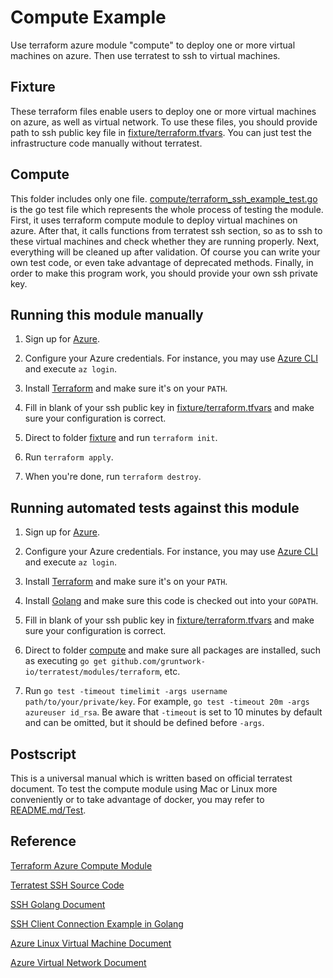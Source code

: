 # Compute Example

Use terraform azure module "compute" to deploy one or more virtual machines on azure. Then use terratest to ssh to virtual machines.

## Fixture

These terraform files enable users to deploy one or more virtual machines on azure, as well as virtual network. To use these files, you should provide path to ssh public key file in [fixture/terraform.tfvars](/test/fixture/terraform.tfvars). You can just test the infrastructure code manually without terratest.

## Compute

This folder includes only one file. [compute/terraform_ssh_example_test.go](/test/compute/terraform_ssh_example_test.go) is the go test file which represents the whole process of testing the module. First, it uses terraform compute module to deploy virtual machines on azure. After that, it calls functions from terratest ssh section, so as to ssh to these virtual machines and check whether they are running properly. Next, everything will be cleaned up after validation. Of course you can write your own test code, or even take advantage of deprecated methods. Finally, in order to make this program work, you should provide your own ssh private key.

## Running this module manually

1. Sign up for [Azure](https://portal.azure.com/).

1. Configure your Azure credentials. For instance, you may use [Azure CLI](https://docs.microsoft.com/en-us/cli/azure/install-azure-cli) and execute `az login`.

1. Install [Terraform](https://www.terraform.io/) and make sure it's on your `PATH`.

1. Fill in blank of your ssh public key in [fixture/terraform.tfvars](/test/fixture/terraform.tfvars) and make sure your configuration is correct.

1. Direct to folder [fixture](/test/fixture) and run `terraform init`.

1. Run `terraform apply`.

1. When you're done, run `terraform destroy`.

## Running automated tests against this module

1. Sign up for [Azure](https://portal.azure.com/).

1. Configure your Azure credentials. For instance, you may use [Azure CLI](https://docs.microsoft.com/en-us/cli/azure/install-azure-cli) and execute `az login`.

1. Install [Terraform](https://www.terraform.io/) and make sure it's on your `PATH`.

1. Install [Golang](https://golang.org/) and make sure this code is checked out into your `GOPATH`.

1. Fill in blank of your ssh public key in [fixture/terraform.tfvars](/test/fixture/terraform.tfvars) and make sure your configuration is correct.

1. Direct to folder [compute](/test/compute) and make sure all packages are installed, such as executing `go get github.com/gruntwork-io/terratest/modules/terraform`, etc.

1. Run `go test -timeout timelimit -args username path/to/your/private/key`. For example, `go test -timeout 20m -args azureuser id_rsa`. Be aware that `-timeout` is set to 10 minutes by default and can be omitted, but it should be defined before `-args`.

## Postscript

This is a universal manual which is written based on official terratest document. To test the compute module using Mac or Linux more conveniently or to take advantage of docker, you may refer to [README.md/Test](#test).

## Reference

[Terraform Azure Compute Module](https://registry.terraform.io/modules/Azure/compute/azurerm/)

[Terratest SSH Source Code](https://github.com/gruntwork-io/terratest/blob/master/test/terraform_ssh_example_test.go)

[SSH Golang Document](https://godoc.org/golang.org/x/crypto/ssh)

[SSH Client Connection Example in Golang](http://blog.ralch.com/tutorial/golang-ssh-connection/)

[Azure Linux Virtual Machine Document](https://docs.microsoft.com/en-us/azure/virtual-machines/linux/)

[Azure Virtual Network Document](https://docs.microsoft.com/en-us/azure/virtual-network/)